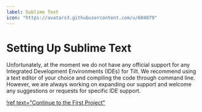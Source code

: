 ```yaml
---
label: Sublime Text
icon: "https://avatars3.githubusercontent.com/u/684879"
---
```


# Setting Up Sublime Text

Unfortunately, at the moment we do not have any official support for any Integrated Development Environments (IDEs) for Tilt. We recommend using a text editor of your choice and compiling the code through command line. However, we are always working on expanding our support and welcome any suggestions or requests for specific IDE support.

[!ref text="Continue to the First Project"](../first-project)

